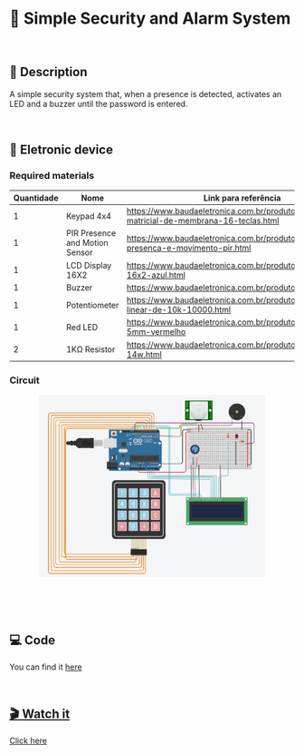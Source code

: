 
# :cop: Simple Security and Alarm System 

<br/>

## :pushpin: Description

A simple security system that, when a presence is detected, activates an LED and a buzzer until the password is entered.

<br/>

## :robot: Eletronic device

### Required materials

| Quantidade | Nome | Link para referência |
| --- | --- | --- |
| 1 | Keypad 4x4| https://www.baudaeletronica.com.br/produto/teclado-matricial-de-membrana-16-teclas.html |
| 1 | PIR Presence and Motion Sensor | https://www.baudaeletronica.com.br/produto/sensor-de-presenca-e-movimento-pir.html |
| 1 | LCD Display 16X2 | https://www.baudaeletronica.com.br/produto/display-lcd-16x2-azul.html |
| 1 | Buzzer | https://www.baudaeletronica.com.br/produto/buzzer-5v.html |
| 1 | Potentiometer | https://www.baudaeletronica.com.br/produto/potenciometro-linear-de-10k-10000.html |
| 1 | Red LED | https://www.baudaeletronica.com.br/produto/led-difuso-5mm-vermelho |
| 2 | 1KΩ Resistor | https://www.baudaeletronica.com.br/produto/resistor-1k-5-14w.html |


### Circuit

<p align="center">
  <img src="circuito.png" width="400" /><br/>
</p>
<br/>

<br/>


<br/>

## :computer:  Code

You can find it [here](./security.ino)


<br/>

## [:clapper:  Watch it](https://www.youtube.com/watch?v=HtH-oBYSZ9g)

[Click here](https://www.youtube.com/watch?v=HtH-oBYSZ9g)


